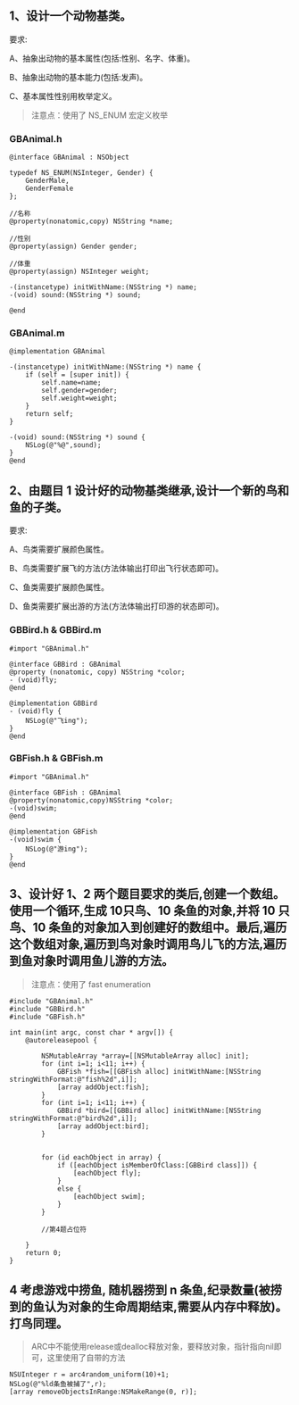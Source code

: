 ## 1、设计一个动物基类。

要求:

A、抽象出动物的基本属性(包括:性别、名字、体重)。

B、抽象出动物的基本能力(包括:发声)。

C、基本属性性别用枚举定义。

> 注意点：使用了 NS_ENUM 宏定义枚举

### GBAnimal.h

``` objc
@interface GBAnimal : NSObject

typedef NS_ENUM(NSInteger, Gender) {
    GenderMale,
    GenderFemale
};

//名称
@property(nonatomic,copy) NSString *name;

//性别
@property(assign) Gender gender;

//体重
@property(assign) NSInteger weight;

-(instancetype) initWithName:(NSString *) name;
-(void) sound:(NSString *) sound;

@end
```

### GBAnimal.m

``` objc
@implementation GBAnimal

-(instancetype) initWithName:(NSString *) name {   
    if (self = [super init]) {
        self.name=name;
        self.gender=gender;
        self.weight=weight;
    }
    return self;
}

-(void) sound:(NSString *) sound {
    NSLog(@"%@",sound);
}
@end
```



## 2、由题目 1 设计好的动物基类继承,设计一个新的鸟和鱼的子类。

要求:

A、鸟类需要扩展颜色属性。

B、鸟类需要扩展飞的方法(方法体输出打印出飞行状态即可)。

C、鱼类需要扩展颜色属性。

D、鱼类需要扩展出游的方法(方法体输出打印游的状态即可)。

### GBBird.h & GBBird.m

```objc
#import "GBAnimal.h"

@interface GBBird : GBAnimal
@property (nonatomic, copy) NSString *color;
- (void)fly;
@end

@implementation GBBird
- (void)fly {
    NSLog(@"飞ing");
}
@end
```

### GBFish.h & GBFish.m

```objc
#import "GBAnimal.h"

@interface GBFish : GBAnimal
@property(nonatomic,copy)NSString *color;
-(void)swim;
@end

@implementation GBFish
-(void)swim {
    NSLog(@"游ing");
}
@end
```



## 3、设计好 1、2 两个题目要求的类后,创建一个数组。使用一个循环,生成 10只鸟、10 条鱼的对象,并将 10 只鸟、10 条鱼的对象加入到创建好的数组中。最后,遍历这个数组对象,遍历到鸟对象时调用鸟儿飞的方法,遍历到鱼对象时调用鱼儿游的方法。

>注意点：使用了 fast enumeration

```objc
#include "GBAnimal.h"
#include "GBBird.h"
#include "GBFish.h"

int main(int argc, const char * argv[]) {
    @autoreleasepool {
        
        NSMutableArray *array=[[NSMutableArray alloc] init];
        for (int i=1; i<11; i++) {
            GBFish *fish=[[GBFish alloc] initWithName:[NSString stringWithFormat:@"fish%2d",i]];
            [array addObject:fish];
        }
        for (int i=1; i<11; i++) {
            GBBird *bird=[[GBBird alloc] initWithName:[NSString stringWithFormat:@"bird%2d",i]];
            [array addObject:bird];
        }
        
        
        for (id eachObject in array) {
            if ([eachObject isMemberOfClass:[GBBird class]]) {
                [eachObject fly];
            }
            else {
                [eachObject swim];
            }
        }
        
        //第4题占位符
        
    }
    return 0;
}
```



## 4 考虑游戏中捞鱼, 随机器捞到 n 条鱼,纪录数量(被捞到的鱼认为对象的生命周期结束,需要从内存中释放)。打鸟同理。

>ARC中不能使用release或dealloc释放对象，要释放对象，指针指向nil即可，这里使用了自带的方法

```
NSUInteger r = arc4random_uniform(10)+1;
NSLog(@"%ld条鱼被捕了",r);
[array removeObjectsInRange:NSMakeRange(0, r)];
```

